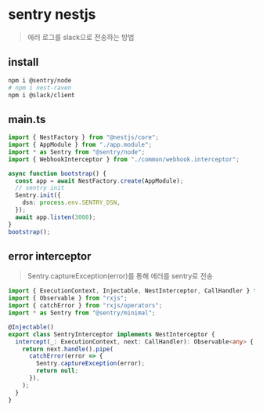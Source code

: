 # sentry nestjs

> 에러 로그를 slack으로 전송하는 방법

## install

```sh
npm i @sentry/node
# npm i nest-raven
npm i @slack/client
```

## main.ts

```ts
import { NestFactory } from "@nestjs/core";
import { AppModule } from "./app.module";
import * as Sentry from "@sentry/node";
import { WebhookInterceptor } from "./common/webhook.interceptor";

async function bootstrap() {
  const app = await NestFactory.create(AppModule);
  // sentry init
  Sentry.init({
    dsn: process.env.SENTRY_DSN,
  });
  await app.listen(3000);
}
bootstrap();
```

## error interceptor

> Sentry.captureException(error)를 통해 에러를 sentry로 전송

```ts
import { ExecutionContext, Injectable, NestInterceptor, CallHandler } from "@nestjs/common";
import { Observable } from "rxjs";
import { catchError } from "rxjs/operators";
import * as Sentry from "@sentry/minimal";

@Injectable()
export class SentryInterceptor implements NestInterceptor {
  intercept(_: ExecutionContext, next: CallHandler): Observable<any> {
    return next.handle().pipe(
      catchError(error => {
        Sentry.captureException(error);
        return null;
      }),
    );
  }
}
```
